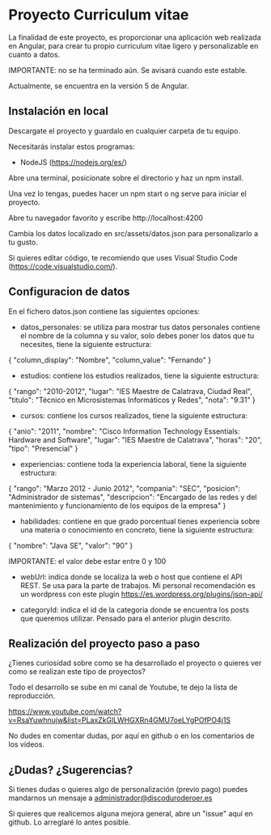 # Proyecto Curriculum vitae

La finalidad de este proyecto, es proporcionar una aplicación web realizada en Angular, para crear tu propio curriculum vitae ligero y personalizable en cuanto a datos.

IMPORTANTE: no se ha terminado aún. Se avisará cuando este estable.

Actualmente, se encuentra en la versión 5 de Angular.

## Instalación en local

Descargate el proyecto y guardalo en cualquier carpeta de tu equipo.

Necesitarás instalar estos programas:

- NodeJS (https://nodejs.org/es/)

Abre una terminal, posicionate sobre el directorio y haz un npm install.

Una vez lo tengas, puedes hacer un npm start o ng serve para iniciar el proyecto.

Abre tu navegador favorito y escribe http://localhost:4200

Cambia los datos localizado en src/assets/datos.json para personalizarlo a tu gusto.

Si quieres editar código, te recomiendo que uses Visual Studio Code (https://code.visualstudio.com/).

## Configuracion de datos

En el fichero datos.json contiene las siguientes opciones:

- datos_personales: se utiliza para mostrar tus datos personales contiene el nombre de la columna y su valor, solo debes poner los datos que tu necesites, tiene la siguiente estructura:

{
      "column_display": "Nombre",
      "column_value": "Fernando"
}

- estudios: contiene los estudios realizados, tiene la siguiente estructura:

{
    "rango": "2010-2012",
    "lugar": "IES Maestre de Calatrava, Ciudad Real",
    "titulo": "Técnico en Microsistemas Informáticos y Redes",
    "nota": "9.31"
}

- cursos: contiene los cursos realizados, tiene la siguiente estructura:

{
    "anio": "2011",
    "nombre": "Cisco Information Technology Essentials: Hardware and Software",
    "lugar": "IES Maestre de Calatrava",
    "horas": "20",
    "tipo": "Presencial"
}

- experiencias: contiene toda la experiencia laboral, tiene la siguiente estructura:

{
    "rango": "Marzo 2012 - Junio 2012",
    "compania": "SEC",
    "posicion": "Administrador de sistemas",
    "descripcion": "Encargado de las redes y del mantenimiento y funcionamiento de los equipos de la empresa"
}

- habilidades: contiene en que grado porcentual tienes experiencia sobre una materia o conocimiento en concreto, tiene la siguiente estructura:

{
    "nombre": "Java SE",
    "valor": "90"
}

IMPORTANTE: el valor debe estar entre 0 y 100

- webUrl: indica donde se localiza la web o host que contiene el API REST. Se usa para la parte de trabajos. Mi personal recomendación es un wordpress con este plugin https://es.wordpress.org/plugins/json-api/

- categoryId: indica el id de la categoria donde se encuentra los posts que queremos utilizar. Pensado para el anterior plugin descrito.

## Realización del proyecto paso a paso

¿Tienes curiosidad sobre como se ha desarrollado el proyecto o quieres ver como se realizan este tipo de proyectos?

Todo el desarrollo se sube en mi canal de Youtube, te dejo la lista de reproducción.

https://www.youtube.com/watch?v=RsaYuwhnujw&list=PLaxZkGlLWHGXRn4GMU7oeLYgPOfPO4j1S

No dudes en comentar dudas, por aquí en github o en los comentarios de los vídeos.

## ¿Dudas? ¿Sugerencias? 

Si tienes dudas o quieres algo de personalización (previo pago) puedes mandarnos un mensaje a administrador@discoduroderoer.es

Si quieres que realicemos alguna mejora general, abre un "issue" aquí en github. Lo arreglaré lo antes posible.
